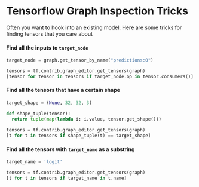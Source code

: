 # Tensorflow Graph Inspection Tricks
Often you want to hook into an existing model. Here are some tricks for finding tensors that you care about

#### Find all the inputs to `target_node`

```python
target_node = graph.get_tensor_by_name("predictions:0")

tensors = tf.contrib.graph_editor.get_tensors(graph)
[tensor for tensor in tensors if target_node.op in tensor.consumers()]
```

#### Find all the tensors that have a certain shape
```python
target_shape = (None, 32, 32, 3)

def shape_tuple(tensor):
  return tuple(map(lambda i: i.value, tensor.get_shape()))
  
tensors = tf.contrib.graph_editor.get_tensors(graph)
[t for t in tensors if shape_tuple(t) == target_shape]
```

#### Find all the tensors with `target_name` as a substring
```python
target_name = 'logit'

tensors = tf.contrib.graph_editor.get_tensors(graph)
[t for t in tensors if target_name in t.name]
```
